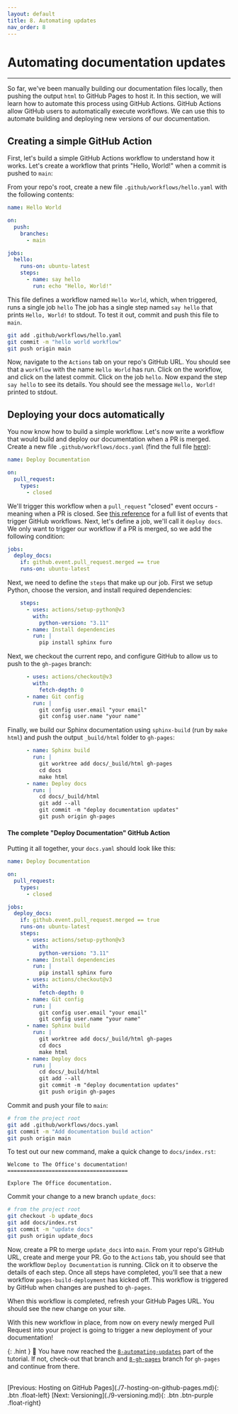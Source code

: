 ```yaml
---
layout: default
title: 8. Automating updates
nav_order: 8
---
```


# Automating documentation updates

---

So far, we've been manually building our documentation files locally, then pushing the output `html`
to GitHub Pages to host it. In this section, we will learn how to automate this process using
GitHub Actions. GitHub Actions allow GitHub users to automatically execute workflows. We can
use this to automate building and deploying new versions of our documentation.

## Creating a simple GitHub Action

First, let's build a simple GitHub Actions workflow to understand how it works. Let's create a
workflow that prints "Hello, World!" when a commit is pushed to `main`:

From your repo's root, create a new file `.github/workflows/hello.yaml` with the following
contents:

```yaml
name: Hello World

on:
  push:
    branches:
      - main

jobs:
  hello:
    runs-on: ubuntu-latest
    steps:
      - name: say hello
        run: echo "Hello, World!"
```

This file defines a workflow named `Hello World`, which, when triggered, runs a single job `hello`
The job has a single step named `say hello` that prints `Hello, World!` to stdout. To test it out,
commit and push this file to `main`.

```sh
git add .github/workflows/hello.yaml
git commit -m "hello world workflow"
git push origin main
```

Now, navigate to the `Actions` tab on your repo's GitHub URL. You should see that a `workflow`
with the name `Hello World` has run. Click on the workflow, and click on the latest commit. Click
on the job `hello`. Now expand the step `say hello` to see its details. You should see the message
`Hello, World!` printed to stdout.

## Deploying your docs automatically

You now know how to build a simple workflow. Let's now write a workflow that would build and deploy
our documentation when a PR is merged. Create a new file `.github/workflows/docs.yaml` (find the
full file [here](#the-complete-deploy-documentation-github-action)):

```yaml
name: Deploy Documentation

on:
  pull_request:
    types:
      - closed
```

We'll trigger this workflow when a `pull_request` "closed" event occurs - meaning when a PR is
closed. See
[this reference](https://docs.github.com/en/actions/using-workflows/events-that-trigger-workflows)
for a full list of events that trigger GitHub workflows. Next, let's define a job, we'll call it
`deploy docs`. We only want to trigger our workflow if a PR is merged, so we add the following
condition:

```yaml
jobs:
  deploy_docs:
    if: github.event.pull_request.merged == true
    runs-on: ubuntu-latest
```

Next, we need to define the `steps` that make up our job. First we setup Python, choose the
version, and install required dependencies:

```yaml
    steps:
      - uses: actions/setup-python@v3
        with:
          python-version: "3.11"
      - name: Install dependencies
        run: |
          pip install sphinx furo
```

Next, we checkout the current repo, and configure GitHub to allow us to push to the `gh-pages`
branch:

```yaml
      - uses: actions/checkout@v3
        with:
          fetch-depth: 0
      - name: Git config
        run: |
          git config user.email "your email"
          git config user.name "your name"
```

Finally, we build our Sphinx documentation using `sphinx-build` (run by `make html`) and push the
output `_build/html` folder to `gh-pages`:

```yaml
      - name: Sphinx build
        run: |
          git worktree add docs/_build/html gh-pages
          cd docs
          make html
      - name: Deploy docs
        run: |
          cd docs/_build/html
          git add --all
          git commit -m "deploy documentation updates"
          git push origin gh-pages
```

#### The complete "Deploy Documentation" GitHub Action

Putting it all together, your `docs.yaml` should look like this:

```yaml
name: Deploy Documentation

on:
  pull_request:
    types:
      - closed

jobs:
  deploy_docs:
    if: github.event.pull_request.merged == true
    runs-on: ubuntu-latest
    steps:
      - uses: actions/setup-python@v3
        with:
          python-version: "3.11"
      - name: Install dependencies
        run: |
          pip install sphinx furo
      - uses: actions/checkout@v3
        with:
          fetch-depth: 0
      - name: Git config
        run: |
          git config user.email "your email"
          git config user.name "your name"
      - name: Sphinx build
        run: |
          git worktree add docs/_build/html gh-pages
          cd docs
          make html
      - name: Deploy docs
        run: |
          cd docs/_build/html
          git add --all
          git commit -m "deploy documentation updates"
          git push origin gh-pages
```

Commit and push your file to `main`:

```sh
# from the project root
git add .github/workflows/docs.yaml
git commit -m "Add documentation build action"
git push origin main
```

To test out our new command, make a quick change to
`docs/index.rst`:

```
Welcome to The Office's documentation!
======================================

Explore The Office documentation.
```

Commit your change to a new branch `update_docs`:

```sh
# from the project root
git checkout -b update_docs
git add docs/index.rst
git commit -m "update docs"
git push origin update_docs
```

Now, create a PR to merge `update_docs` into `main`. From your repo's GitHub URL, create and
merge your PR. Go to the `Actions` tab, you should see that the workflow `Deploy Documentation` is
running. Click on it to observe the details of each step. Once all steps have completed, you'll see
that a new workflow `pages-build-deployment` has kicked off. This workflow is triggered by GitHub
when changes are pushed to `gh-pages`.

When this workflow is completed, refresh your GitHub Pages URL. You should see the new change on
your site.

With this new workflow in place, from now on every newly merged Pull Request into your project is
going to trigger a new deployment of your documentation!

{: .hint }
🙌 You have now reached the
[`8-automating-updates`](https://github.com/aelsayed95/the-office/tree/8-automating-updates) part
of the tutorial. If not, check-out that branch and
[`8-gh-pages`](https://github.com/aelsayed95/the-office/tree/8-gh-pages) branch for `gh-pages` and
continue from there.

<br />
[Previous: Hosting on GitHub Pages](./7-hosting-on-github-pages.md){: .btn .float-left}
[Next: Versioning](./9-versioning.md){: .btn .btn-purple .float-right}
<br />
